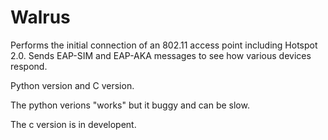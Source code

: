 # Walrus

Performs the initial connection of an 802.11 access point including Hotspot 2.0. Sends EAP-SIM and EAP-AKA messages to see how various devices respond.

Python version and C version.

The python verions "works" but it buggy and can be slow.

The c version is in developent.
